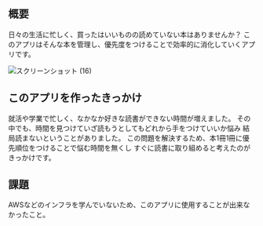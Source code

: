 
## 概要

日々の生活に忙しく、買ったはいいものの読めていない本はありませんか？
このアプリはそんな本を管理し、優先度をつけることで効率的に消化していくアプリです。

![スクリーンショット (16)](https://github.com/Shin122609/book-app/assets/121867935/c629f798-fefd-4024-8d19-b941c00ec401)


## このアプリを作ったきっかけ

就活や学業で忙しく、なかなか好きな読書ができない時間が増えました。
その中でも、時間を見つけていざ読もうとしてもどれから手をつけていいか悩み
結局読まないということがありました。
この問題を解決するため、本1冊1冊に優先順位をつけることで悩む時間を無くし
すぐに読書に取り組めると考えたのがきっかけです。


## 課題
AWSなどのインフラを学んでいないため、このアプリに使用することが出来なかったこと。


